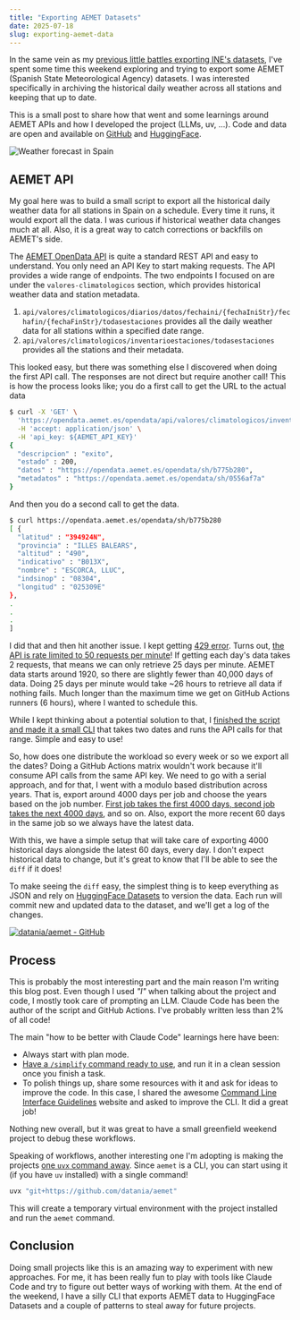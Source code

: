 ```yaml
---
title: "Exporting AEMET Datasets"
date: 2025-07-18
slug: exporting-aemet-data
---
```


In the same vein as my [previous little battles exporting INE's datasets](/exporting-ine-data-ii), I've spent some time this weekend exploring and trying to export some AEMET (Spanish State Meteorological Agency) datasets. I was interested specifically in archiving the historical daily weather across all stations and keeping that up to date.

This is a small post to share how that went and some learnings around AEMET APIs and how I developed the project (LLMs, uv, ...). Code and data are open and available on [GitHub](https://github.com/datania/aemet) and [HuggingFace](https://huggingface.co/datasets/datania/aemet).

![Weather forecast in Spain](https://s1.ppllstatics.com/surinenglish/www/multimedia/2025/06/16/weather-forecast-spain-16-june-kzwB--1200x840@Diario%20Sur.jpg)

## AEMET API

My goal here was to build a small script to export all the historical daily weather data for all stations in Spain on a schedule. Every time it runs, it would export all the data. I was curious if historical weather data changes much at all. Also, it is a great way to catch corrections or backfills on AEMET's side.

The [AEMET OpenData API](https://opendata.aemet.es/dist/index.html) is quite a standard REST API and easy to understand. You only need an API Key to start making requests. The API provides a wide range of endpoints. The two endpoints I focused on are under the `valores-climatologicos` section, which provides historical weather data and station metadata.

1. `api/valores/climatologicos/diarios/datos/fechaini/{fechaIniStr}/fechafin/{fechaFinStr}/todasestaciones` provides all the daily weather data for all stations within a specified date range.
2. `api/valores/climatologicos/inventarioestaciones/todasestaciones` provides all the stations and their metadata.

This looked easy, but there was something else I discovered when doing the first API call. The responses are not direct but require another call! This is how the process looks like; you do a first call to get the URL to the actual data

```bash
$ curl -X 'GET' \
  'https://opendata.aemet.es/opendata/api/valores/climatologicos/inventarioestaciones/todasestaciones' \
  -H 'accept: application/json' \
  -H 'api_key: ${AEMET_API_KEY}'
{
  "descripcion" : "exito",
  "estado" : 200,
  "datos" : "https://opendata.aemet.es/opendata/sh/b775b280",
  "metadatos" : "https://opendata.aemet.es/opendata/sh/0556af7a"
}
```

And then you do a second call to get the data.

```bash
$ curl https://opendata.aemet.es/opendata/sh/b775b280
[ {
  "latitud" : "394924N",
  "provincia" : "ILLES BALEARS",
  "altitud" : "490",
  "indicativo" : "B013X",
  "nombre" : "ESCORCA, LLUC",
  "indsinop" : "08304",
  "longitud" : "025309E"
},
.
.
.
]
```

I did that and then hit another issue. I kept getting [429 error](https://developer.mozilla.org/en-US/docs/Web/HTTP/Reference/Status/429). Turns out, [the API is rate limited to 50 requests per minute](https://opendata.aemet.es/centrodedescargas/docs/FAQs170621.pdf)! If getting each day's data takes 2 requests, that means we can only retrieve 25 days per minute. AEMET data starts around 1920, so there are slightly fewer than 40,000 days of data. Doing 25 days per minute would take ~26 hours to retrieve all data if nothing fails. Much longer than the maximum time we get on GitHub Actions runners (6 hours), where I wanted to schedule this.

While I kept thinking about a potential solution to that, I [finished the script and made it a small CLI](https://github.com/datania/aemet) that takes two dates and runs the API calls for that range. Simple and easy to use!

So, how does one distribute the workload so every week or so we export all the dates? Doing a GitHub Actions matrix wouldn't work because it'll consume API calls from the same API key. We need to go with a serial approach, and for that, I went with a modulo based distribution across years. That is, export around 4000 days per job and choose the years based on the job number. [First job takes the first 4000 days, second job takes the next 4000 days](https://github.com/datania/aemet/actions), and so on. Also, export the more recent 60 days in the same job so we always have the latest data.

With this, we have a simple setup that will take care of exporting 4000 historical days alongside the latest 60 days, every day. I don't expect historical data to change, but it's great to know that I'll be able to see the `diff` if it does!

To make seeing the `diff` easy, the simplest thing is to keep everything as JSON and rely on [HuggingFace Datasets](https://huggingface.co/datasets/datania/aemet) to version the data. Each run will commit new and updated data to the dataset, and we'll get a log of the changes.

[![datania/aemet - GitHub](https://gh-card.dev/repos/datania/aemet.svg)](https://github.com/datania/aemet)

## Process

This is probably the most interesting part and the main reason I'm writing this blog post. Even though I used _"I"_ when talking about the project and code, I mostly took care of prompting an LLM. Claude Code has been the author of the script and GitHub Actions. I've probably written less than 2% of all code!

The main "how to be better with Claude Code" learnings here have been:

- Always start with plan mode.
- [Have a `/simplify` command ready to use](https://github.com/davidgasquez/dotfiles/blob/main/claude/commands/simplify.md), and run it in a clean session once you finish a task.
- To polish things up, share some resources with it and ask for ideas to improve the code. In this case, I shared the awesome [Command Line Interface Guidelines](https://clig.dev/) website and asked to improve the CLI. It did a great job!

Nothing new overall, but it was great to have a small greenfield weekend project to debug these workflows.

Speaking of workflows, another interesting one I'm adopting is making the projects [one `uvx` command away](https://koaning.io/posts/uvx-pattern-for-two-tiers-of-open-work/). Since `aemet` is a CLI, you can start using it (if you have `uv` installed) with a single command!

```bash
uvx "git+https://github.com/datania/aemet"
```

This will create a temporary virtual environment with the project installed and run the `aemet` command.

## Conclusion

Doing small projects like this is an amazing way to experiment with new approaches. For me, it has been really fun to play with tools like Claude Code and try to figure out better ways of working with them. At the end of the weekend, I have a silly CLI that exports AEMET data to HuggingFace Datasets and a couple of patterns to steal away for future projects.
